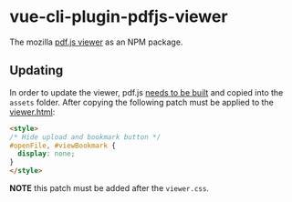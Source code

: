 # vue-cli-plugin-pdfjs-viewer

The mozilla [pdf.js viewer](https://mozilla.github.io/pdf.js/web/viewer.html) as an NPM package.


## Updating

In order to update the viewer, pdf.js [needs to be built](https://github.com/mozilla/pdf.js#building-pdfjs) and copied into the `assets` folder.
After copying the following patch must be applied to the [viewer.html](assets/web/viewer.html):

```html
<style>
/* Hide upload and bookmark button */
#openFile, #viewBookmark {
  display: none;
}
</style>
```

**NOTE** this patch must be added after the `viewer.css`.
